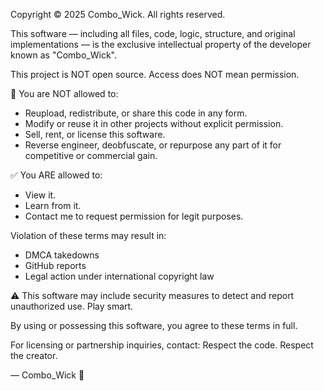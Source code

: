 Copyright © 2025 Combo_Wick. All rights reserved.

This software — including all files, code, logic, structure, and original implementations — is the exclusive intellectual property of the developer known as "Combo_Wick".

This project is NOT open source. Access does NOT mean permission.

🚫 You are NOT allowed to:
- Reupload, redistribute, or share this code in any form.
- Modify or reuse it in other projects without explicit permission.
- Sell, rent, or license this software.
- Reverse engineer, deobfuscate, or repurpose any part of it for competitive or commercial gain.

✅ You ARE allowed to:
- View it.
- Learn from it.
- Contact me to request permission for legit purposes.

Violation of these terms may result in:
- DMCA takedowns
- GitHub reports
- Legal action under international copyright law

⚠️ This software may include security measures to detect and report unauthorized use. Play smart.

By using or possessing this software, you agree to these terms in full.

For licensing or partnership inquiries, contact: 
Respect the code. Respect the creator.

— Combo_Wick 🥷
